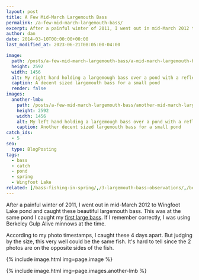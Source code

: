 ```yaml
---
layout: post
title: A Few Mid-March Largemouth Bass
permalink: /a-few-mid-march-largemouth-bass/
excerpt: After a painful winter of 2011, I went out in mid-March 2012 to Wingfoot Lake pond and caught these beautiful largemouth bass.
author: dan
date: 2014-03-10T00:00:00+00:00
last_modified_at: 2023-06-21T08:05:00-04:00

image:
  path: /posts/a-few-mid-march-largemouth-bass/a-mid-march-largemouth-bass-1456x2592.jpg
  height: 2592
  width: 1456
  alt: My right hand holding a largemough bass over a pond with a reflection of trees and the sunset
  caption: A decent sized largemouth bass for a small pond
  render: false
images:
  another-lmb:
    path: /posts/a-few-mid-march-largemouth-bass/another-mid-march-largemouth-bass-1456x2592.jpg
    height: 2592
    width: 1456
    alt: My left hand holding a largemough bass over a pond with a reflection of trees
    caption: Another decent sized largemouth bass for a small pond
catch_ids:
  - 5
seo:
  type: BlogPosting
tags:
  - bass
  - catch
  - pond
  - spring
  - Wingfoot Lake
related: [/bass-fishing-in-spring/,/3-largemouth-bass-observations/,/best-time-to-go-bass-fishing,]
---
```

After a painful winter of 2011, I went out in mid-March 2012 to Wingfoot Lake pond and caught these beautiful largemouth bass. This was at the same pond I caught my [first large bass](/this-is-when-it-all-began/ "first large bass"). If I remember correctly, I was using Berkeley Gulp Alive minnows at the time.

According to my photo timestamps, I caught these 4 days apart. But judging by the size, this very well could be the same fish. It's hard to tell since the 2 photos are on the opposite sides of the fish.

<div id='gallery-6' class='gallery galleryid-184 gallery-columns-2 gallery-size-responsive-300'>
  <dl class='gallery-item'>
    {% include image.html img=page.image %}
  </dl>
  <dl class='gallery-item'>
    {% include image.html img=page.images.another-lmb %}
  </dl>
  <br style="clear: both" />
</div>
